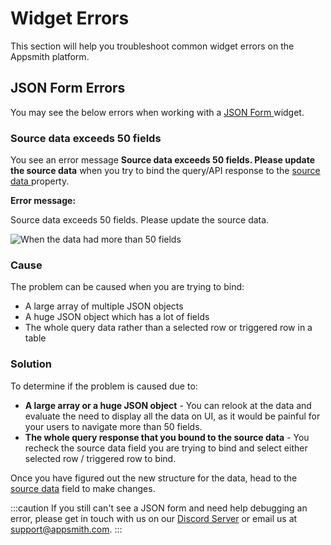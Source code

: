 # Widget Errors

This section will help you troubleshoot common widget errors on the Appsmith platform.

## JSON Form Errors

You may see the below errors when working with a [JSON Form ](../../reference/widgets/json-form.md)widget.

### **Source data exceeds 50 fields**

You see an error message **Source data exceeds 50 fields. Please update the source data** when you try to bind the query/API response to the [source data ](../../reference/widgets/json-form.md#source-data)property.

**Error message:**

Source data exceeds 50 fields. Please update the source data.

![When the data had more than 50 fields](</img/Troubleshooting__Widget_Errors__JSON_Form_Errors__Source_Exceeds_50_Fields.png>)

### Cause

The problem can be caused when you are trying to bind:

* A large array of multiple JSON objects
* A huge JSON object which has a lot of fields
* The whole query data rather than a selected row or triggered row in a table

### Solution

To determine if the problem is caused due to:

* **A large array or a huge JSON object** - You can relook at the data and evaluate the need to display all the data on UI, as it would be painful for your users to navigate more than 50 fields.
* **The whole query response that you bound to the source data** - You recheck the source data field you are trying to bind and select either selected row / triggered row to bind.

Once you have figured out the new structure for the data, head to the [source data](../../reference/widgets/json-form.md#source-data) field to make changes.

:::caution
If you still can't see a JSON form and need help debugging an error, please get in touch with us on our [Discord Server](https://discord.com/invite/rBTTVJp) or email us at support@appsmith.com.
:::